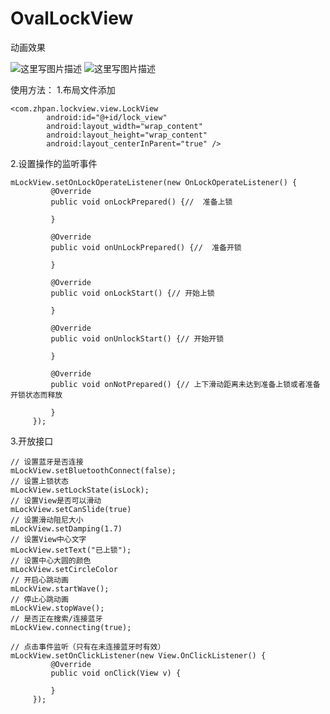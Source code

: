 # OvalLockView
动画效果

![这里写图片描述](https://github.com/zhpanvip/OvalLockView/blob/master/image/new.gif) 
![这里写图片描述](https://github.com/zhpanvip/OvalLockView/blob/master/image/yanshi.gif)


使用方法：
1.布局文件添加
  ```
  <com.zhpan.lockview.view.LockView
          android:id="@+id/lock_view"
          android:layout_width="wrap_content"
          android:layout_height="wrap_content"
          android:layout_centerInParent="true" />
  ```
  2.设置操作的监听事件
   ```
  mLockView.setOnLockOperateListener(new OnLockOperateListener() {
            @Override
            public void onLockPrepared() {//  准备上锁
                
            }

            @Override
            public void onUnLockPrepared() {//  准备开锁

            }

            @Override
            public void onLockStart() {// 开始上锁

            }

            @Override
            public void onUnlockStart() {// 开始开锁

            }

            @Override
            public void onNotPrepared() {// 上下滑动距离未达到准备上锁或者准备开锁状态而释放

            }
        });
  ```
  3.开放接口
   ```
   // 设置蓝牙是否连接
   mLockView.setBluetoothConnect(false);
   // 设置上锁状态
   mLockView.setLockState(isLock);
   // 设置View是否可以滑动
   mLockView.setCanSlide(true)
   // 设置滑动阻尼大小
   mLockView.setDamping(1.7)
   // 设置View中心文字
   mLockView.setText("已上锁");
   // 设置中心大圆的颜色
   mLockView.setCircleColor
   // 开启心跳动画
   mLockView.startWave();
   // 停止心跳动画
   mLockView.stopWave();
   // 是否正在搜索/连接蓝牙
   mLockView.connecting(true);
   
   // 点击事件监听（只有在未连接蓝牙时有效）
   mLockView.setOnClickListener(new View.OnClickListener() {
            @Override
            public void onClick(View v) {
                
            }
        });
   ```
  
